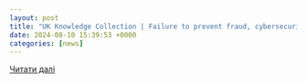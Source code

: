 ```yaml
---
layout: post
title: "UK Knowledge Collection | Failure to prevent fraud, cybersecurity, and responding to DSARs - Osborne Clarke | Osborne Clarke"
date: 2024-08-10 15:39:53 +0000
categories: [news]
---
```


[Читати далі](https://www.osborneclarke.com/insights/uk-knowledge-collection-failure-prevent-fraud-cybersecurity-and-responding-dsars)
